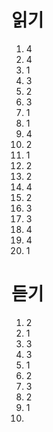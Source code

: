 # 읽기
1. 4
2. 4
3. 1
4. 3
5. 2
6. 3
7. 1
8. 1
9. 4
10. 2
11. 1
12. 2
13. 2
14. 4
15. 2
16. 3
17. 3
18. 4
19. 4
20. 1
# 듣기
1. 2
2. 1
3. 3
4. 3
5. 1
6. 2
7. 3
8. 2
9. 1
10. 